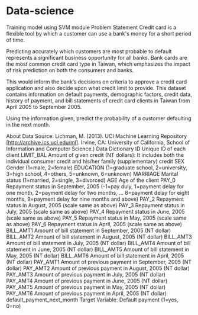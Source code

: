 # Data-science
Training model using SVM module
Problem Statement
Credit card is a flexible tool by which a customer can use a bank's money for a short period of time. 

Predicting accurately which customers are most probable to default represents a significant business opportunity for all banks. Bank cards are the most common credit card type in Taiwan, which emphasizes the impact of risk prediction on both the consumers and banks. 

This would inform the bank’s decisions on criteria to approve a credit card application and also decide upon what credit limit to provide.
This dataset contains information on default payments, demographic factors, credit data, history of payment, and bill statements of credit card clients in Taiwan from April 2005 to September 2005. 

Using the information given, predict the probability of a customer defaulting in the next month.


About Data Source:
Lichman, M. (2013). UCI Machine Learning Repository [http://archive.ics.uci.edu/ml]. Irvine, CA: University of California, School of Information and Computer Science.)
Data Dictionary
ID	Unique ID of each client
LIMIT_BAL	Amount of given credit (NT dollars):  It includes both the individual consumer credit and his/her family (supplementary) credit 
SEX	Gender (1=male, 2=female)
EDUCATION	(1=graduate school, 2=university, 3=high school, 4=others, 5=unknown, 6=unknown)
MARRIAGE	Marital status (1=married, 2=single, 3=divorced)
AGE	Age of the client
PAY_0	Repayment status in September, 2005 (-1=pay duly, 1=payment delay for one month, 2=payment delay for two months, ... 8=payment delay for eight months, 9=payment delay for nine months and above)
PAY_2	Repayment status in August, 2005 (scale same as above)
PAY_3	Repayment status in July, 2005 (scale same as above)
PAY_4	Repayment status in June, 2005 (scale same as above)
PAY_5	Repayment status in May, 2005 (scale same as above)
PAY_6	Repayment status in April, 2005 (scale same as above)
BILL_AMT1	Amount of bill statement in September, 2005 (NT dollar)
BILL_AMT2	Amount of bill statement in August, 2005 (NT dollar)
BILL_AMT3	Amount of bill statement in July, 2005 (NT dollar)
BILL_AMT4	Amount of bill statement in June, 2005 (NT dollar)
BILL_AMT5	Amount of bill statement in May, 2005 (NT dollar)
BILL_AMT6	Amount of bill statement in April, 2005 (NT dollar)
PAY_AMT1	Amount of previous payment in September, 2005 (NT dollar)
PAY_AMT2	Amount of previous payment in August, 2005 (NT dollar)
PAY_AMT3	Amount of previous payment in July, 2005 (NT dollar)
PAY_AMT4	Amount of previous payment in June, 2005 (NT dollar)
PAY_AMT5	Amount of previous payment in May, 2005 (NT dollar)
PAY_AMT6	Amount of previous payment in April, 2005 (NT dollar)
default_payment_next_month	Target Variable: Default payment (1=yes, 0=no)
 
